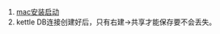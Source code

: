 1. [mac安装启动](https://www.jianshu.com/p/741ed3f9955e)     
1. kettle DB连接创建好后，只有右建->共享才能保存要不会丢失。     

